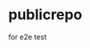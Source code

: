 # publicrepo
for e2e test




































































































































































































































































































































































































































































































































































































































































































































































































































































































































































































































































































































































































































































































































































































































































































































































































































































































































































































































































































































































































